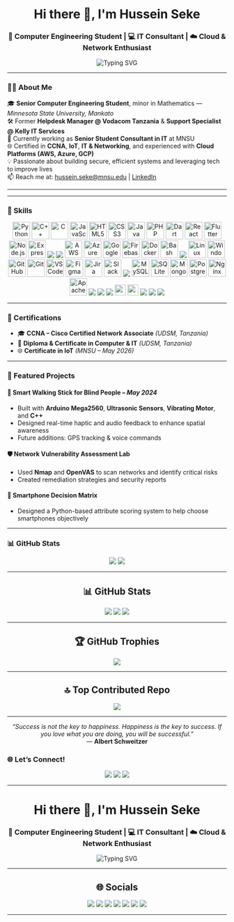 <h1 align="center">Hi there 👋, I'm Hussein Seke</h1>
<h3 align="center">🔧 Computer Engineering Student | 💻 IT Consultant | ☁️ Cloud & Network Enthusiast</h3>

<p align="center">
  <img src="https://readme-typing-svg.demolab.com?font=Fira+Code&size=22&pause=1000&center=true&vCenter=true&width=500&lines=Tech+Passionate+%7C+Problem+Solver+%7C+Self-Learner;Cybersecurity+%7C+Networking+%7C+Cloud+Computing;Senior+IT+Consultant+%7C+Engineering+Future+Solutions" alt="Typing SVG" />
</p>

---

### 👨‍💻 About Me

🎓 **Senior Computer Engineering Student**, minor in Mathematics — *Minnesota State University, Mankato*  
🛠️ Former **Helpdesk Manager @ Vodacom Tanzania** & **Support Specialist @ Kelly IT Services**  
💼 Currently working as **Senior Student Consultant in IT** at MNSU  
🌐 Certified in **CCNA**, **IoT**, **IT & Networking**, and experienced with **Cloud Platforms (AWS, Azure, GCP)**  
💡 Passionate about building secure, efficient systems and leveraging tech to improve lives  
📫 Reach me at: [hussein.seke@mnsu.edu](mailto:hussein.seke@mnsu.edu) | [LinkedIn](https://www.linkedin.com/in/hseke)

---

---

### 🧠 Skills

<p align="center">
  <!-- Programming Languages -->
  <img src="https://cdn.jsdelivr.net/gh/devicons/devicon/icons/python/python-original.svg" width="40" alt="Python"/>
  <img src="https://cdn.jsdelivr.net/gh/devicons/devicon/icons/cplusplus/cplusplus-original.svg" width="40" alt="C++"/>
  <img src="https://cdn.jsdelivr.net/gh/devicons/devicon/icons/c/c-original.svg" width="40" alt="C"/>
  <img src="https://cdn.jsdelivr.net/gh/devicons/devicon/icons/javascript/javascript-original.svg" width="40" alt="JavaScript"/>
  <img src="https://cdn.jsdelivr.net/gh/devicons/devicon/icons/html5/html5-original.svg" width="40" alt="HTML5"/>
  <img src="https://cdn.jsdelivr.net/gh/devicons/devicon/icons/css3/css3-original.svg" width="40" alt="CSS3"/>
  <img src="https://cdn.jsdelivr.net/gh/devicons/devicon/icons/java/java-original.svg" width="40" alt="Java"/>
  <img src="https://cdn.jsdelivr.net/gh/devicons/devicon/icons/php/php-original.svg" width="40" alt="PHP"/>
  <img src="https://cdn.jsdelivr.net/gh/devicons/devicon/icons/dart/dart-original.svg" width="40" alt="Dart"/>

  <!-- Frameworks & Libraries -->
  <img src="https://cdn.jsdelivr.net/gh/devicons/devicon/icons/react/react-original.svg" width="40" alt="React"/>
  <img src="https://cdn.jsdelivr.net/gh/devicons/devicon/icons/flutter/flutter-original.svg" width="40" alt="Flutter"/>
  <img src="https://cdn.jsdelivr.net/gh/devicons/devicon/icons/nodejs/nodejs-original.svg" width="40" alt="Node.js"/>
  <img src="https://cdn.jsdelivr.net/gh/devicons/devicon/icons/express/express-original.svg" width="40" alt="Express.js"/>
  <img src="https://img.shields.io/badge/.NET-5C2D91?style=for-the-badge&logo=.net&logoColor=white"/>
  <img src="https://img.shields.io/badge/Qt-%23217346.svg?style=for-the-badge&logo=Qt&logoColor=white"/>

  <!-- Cloud & DevOps -->
  <img src="https://cdn.jsdelivr.net/gh/devicons/devicon/icons/amazonwebservices/amazonwebservices-original.svg" width="40" alt="AWS"/>
  <img src="https://cdn.jsdelivr.net/gh/devicons/devicon/icons/azure/azure-original.svg" width="40" alt="Azure"/>
  <img src="https://cdn.jsdelivr.net/gh/devicons/devicon/icons/googlecloud/googlecloud-original.svg" width="40" alt="Google Cloud"/>
  <img src="https://cdn.jsdelivr.net/gh/devicons/devicon/icons/firebase/firebase-plain.svg" width="40" alt="Firebase"/>
  <img src="https://cdn.jsdelivr.net/gh/devicons/devicon/icons/docker/docker-original.svg" width="40" alt="Docker"/>
  <img src="https://cdn.jsdelivr.net/gh/devicons/devicon/icons/bash/bash-original.svg" width="40" alt="Bash"/>
  <img src="https://img.shields.io/badge/AWS-%23FF9900.svg?style=for-the-badge&logo=amazon-aws&logoColor=white"/>

  <!-- Systems & Tools -->
  <img src="https://cdn.jsdelivr.net/gh/devicons/devicon/icons/linux/linux-original.svg" width="40" alt="Linux"/>
  <img src="https://cdn.jsdelivr.net/gh/devicons/devicon/icons/windows8/windows8-original.svg" width="40" alt="Windows"/>
  <img src="https://cdn.jsdelivr.net/gh/devicons/devicon/icons/github/github-original.svg" width="40" alt="GitHub"/>
  <img src="https://cdn.jsdelivr.net/gh/devicons/devicon/icons/git/git-original.svg" width="40" alt="Git"/>
  <img src="https://cdn.jsdelivr.net/gh/devicons/devicon/icons/vscode/vscode-original.svg" width="40" alt="VSCode"/>
  <img src="https://cdn.jsdelivr.net/gh/devicons/devicon/icons/figma/figma-original.svg" width="40" alt="Figma"/>
  <img src="https://cdn.jsdelivr.net/gh/devicons/devicon/icons/jira/jira-original.svg" width="40" alt="Jira"/>
  <img src="https://cdn.jsdelivr.net/gh/devicons/devicon/icons/slack/slack-original.svg" width="40" alt="Slack"/>
  <img src="https://img.shields.io/badge/github-%23121011.svg?style=for-the-badge&logo=github&logoColor=white"/>


  <!-- Databases -->
  <img src="https://cdn.jsdelivr.net/gh/devicons/devicon/icons/mysql/mysql-original.svg" width="40" alt="MySQL"/>
  <img src="https://cdn.jsdelivr.net/gh/devicons/devicon/icons/sqlite/sqlite-original.svg" width="40" alt="SQLite"/>
  <img src="https://cdn.jsdelivr.net/gh/devicons/devicon/icons/mongodb/mongodb-original.svg" width="40" alt="MongoDB"/>
  <img src="https://cdn.jsdelivr.net/gh/devicons/devicon/icons/postgresql/postgresql-original.svg" width="40" alt="PostgreSQL"/>


  <!-- Networking & Security -->

  <img src="https://cdn.jsdelivr.net/gh/devicons/devicon/icons/nginx/nginx-original.svg" width="40" alt="Nginx"/>
  <img src="https://cdn.jsdelivr.net/gh/devicons/devicon/icons/apache/apache-original.svg" width="40" alt="Apache"/>
  <img src="https://img.shields.io/badge/cisco-%23049fd9.svg?style=for-the-badge&logo=cisco&logoColor=black"/>

  <!-- Design & Adobe -->
  <img src="https://img.shields.io/badge/adobe-%23FF0000.svg?style=for-the-badge&logo=adobe&logoColor=white"/>
  <img src="https://img.shields.io/badge/adobe%20photoshop-%2331A8FF.svg?style=for-the-badge&logo=adobe%20photoshop&logoColor=white"/>

  <!-- Office & Communication -->
  <img src="https://img.shields.io/badge/Microsoft_Office-D83B01?style=for-the-badge&logo=microsoft-office&logoColor=white" height="25"/>
  <img src="https://img.shields.io/badge/Microsoft_Teams-6264A7?style=for-the-badge&logo=microsoft-teams&logoColor=white" height="25"/>
    <img src="https://img.shields.io/badge/jira-%230A0FFF.svg?style=for-the-badge&logo=jira&logoColor=white"/>
      <img src="https://img.shields.io/badge/mysql-4479A1.svg?style=for-the-badge&logo=mysql&logoColor=white"/>
  <img src="https://img.shields.io/badge/Microsoft%20SQL%20Server-CC2927?style=for-the-badge&logo=microsoft%20sql%20server&logoColor=white"/>
</p>

---


### 🧩 Certifications

- 🎓 **CCNA – Cisco Certified Network Associate** *(UDSM, Tanzania)*
- 📃 **Diploma & Certificate in Computer & IT** *(UDSM, Tanzania)*
- 🌐 **Certificate in IoT** *(MNSU – May 2026)*

---

### 💼 Featured Projects

#### 🦯 Smart Walking Stick for Blind People – *May 2024*
- Built with **Arduino Mega2560**, **Ultrasonic Sensors**, **Vibrating Motor**, and **C++**
- Designed real-time haptic and audio feedback to enhance spatial awareness
- Future additions: GPS tracking & voice commands

#### 🛡️ Network Vulnerability Assessment Lab
- Used **Nmap** and **OpenVAS** to scan networks and identify critical risks
- Created remediation strategies and security reports

#### 📱 Smartphone Decision Matrix
- Designed a Python-based attribute scoring system to help choose smartphones objectively

---

### 📊 GitHub Stats

<p align="center">
  <img src="https://github-readme-stats.vercel.app/api?username=Seke-Hussein&theme=tokyonight&hide_border=true&include_all_commits=false&count_private=false" />
  <img src="https://nirzak-streak-stats.vercel.app/?user=Seke-Hussein&theme=dark&hide_border=false" />
 
</p>

---
<h2 align="center">📊 GitHub Stats</h2>

<p align="center">
  <img src="https://github-readme-stats.vercel.app/api?username=Seke-Hussein&show_icons=true&theme=tokyonight&hide_border=true" />
  <img src="https://nirzak-streak-stats.vercel.app/?user=Seke-Hussein&theme=dark&hide_border=false" />
  <img src="https://github-readme-stats.vercel.app/api/top-langs/?username=Seke-Hussein&theme=tokyonight&hide_border=true&include_all_commits=false&count_private=false&layout=compact" />
</p>

---

<h2 align="center">🏆 GitHub Trophies</h2>

<p align="center">
  <img src="https://github-profile-trophy.vercel.app/?username=Seke-Hussein&theme=radical&no-frame=false&no-bg=true&margin-w=4" />
</p>

---

<h2 align="center">🔝 Top Contributed Repo</h2>

<p align="center">
  <img src="https://github-contributor-stats.vercel.app/api?username=Seke-Hussein&limit=5&theme=dark&combine_all_yearly_contributions=true" />
</p>

---

<p align="center">
  <em>“Success is not the key to happiness. Happiness is the key to success. If you love what you are doing, you will be successful.”</em><br/>
  — <strong>Albert Schweitzer</strong>
</p>

<!-- Proudly created with GPRM ( https://gprm.itsvg.in ) -->


### 🌐 Let’s Connect!

<p align="center">
  <a href="mailto:hussein.seke@mnsu.edu"><img src="https://img.shields.io/badge/Gmail-D14836?style=for-the-badge&logo=gmail&logoColor=white"></a>
  <a href="https://www.linkedin.com/in/hseke"><img src="https://img.shields.io/badge/LinkedIn-0077B5?style=for-the-badge&logo=linkedin&logoColor=white"></a>
  <a href="https://github.com/Seke-Hussein"><img src="https://img.shields.io/badge/GitHub-000000?style=for-the-badge&logo=github&logoColor=white"></a>
</p>

---
<h1 align="center">Hi there 👋, I'm Hussein Seke</h1>
<h3 align="center">🔧 Computer Engineering Student | 💻 IT Consultant | ☁️ Cloud & Network Enthusiast</h3>

<p align="center">
  <img src="https://readme-typing-svg.demolab.com?font=Fira+Code&size=22&pause=1000&center=true&vCenter=true&width=500&lines=Tech+Passionate+%7C+Problem+Solver+%7C+Self-Learner;Cybersecurity+%7C+Networking+%7C+Cloud+Computing;Senior+IT+Consultant+%7C+Engineering+Future+Solutions" alt="Typing SVG" />
</p>

---

<h2 align="center">🌐 Socials</h2>

<p align="center">
  <a href="https://www.facebook.com/htamim2/"><img src="https://img.shields.io/badge/Facebook-%231877F2.svg?logo=Facebook&logoColor=white" /></a>
  <a href="https://www.instagram.com/_tamim.Official/"><img src="https://img.shields.io/badge/Instagram-%23E4405F.svg?logo=Instagram&logoColor=white" /></a>
  <a href="https://www.linkedin.com/in/hseke/"><img src="https://img.shields.io/badge/LinkedIn-%230077B5.svg?logo=linkedin&logoColor=white" /></a>
  <a href="https://www.tiktok.com/@tamim__225"><img src="https://img.shields.io/badge/TikTok-%23000000.svg?logo=TikTok&logoColor=white" /></a>
  <a href="https://x.com/_tamim.official/"><img src="https://img.shields.io/badge/X-black.svg?logo=X&logoColor=white" /></a>
  <a href="https://www.youtube.com/@Dr.Tamim_225"><img src="https://img.shields.io/badge/YouTube-%23FF0000.svg?logo=YouTube&logoColor=white" /></a>
  <a href="mailto:hussein.seke@mnsu.edu"><img src="https://img.shields.io/badge/Email-D14836?logo=gmail&logoColor=white" /></a>
</p>

---

